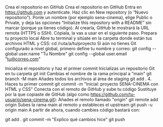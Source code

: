 Crea el repositorio en GitHub
Crea el repositorio en GitHub
Entra en https://github.com y autentícate.
Haz clic en New repository (o “Nuevo repositorio”).
Ponle un nombre (por ejemplo sena-cinema), elige Public o Private, y deja las opciones “Initialize this repository with a README” sin marcar (porque ya tienes código).
Al crearla, GitHub te mostrará la URL remota (HTTPS o SSH). Cópiala, la vas a usar en el siguiente paso.
Prepara tu proyecto local
Abre tu terminal y sitúate en la carpeta donde están tus archivos HTML y CSS: cd /ruta/a/tu/proyecto Si aún no tienes Git configurado a nivel global, primero define tu nombre y correo: git config --global user.name "Tu Nombre" git config --global user.email "tu@correo.com"

Inicializa el repositorio y haz el primer commit
Inicializas un repositorio Git en tu carpeta
git init
Cambias el nombre de la rama principal a "main"
git branch -M main
Añades todos los archivos al área de staging
git add .
4. Haces tu primer commit
git commit -m "Inicial: proyecto SENA-CINEMA con HTML y CSS"
Conecta con el remoto de GitHub y sube tu código
Sustituye por la que copiaste de GitHub (algo como https://github.com/tu-usuario/sena-cinema.git):
Añades el remoto llamado "origin"
git remote add origin <URL-del-repo>
Subes la rama main al remoto y estableces el upstream
git push -u origin main
A partir de ahora, cuando cambies código bastará con:

git add .
git commit -m "Explico qué cambios hice"
git push
